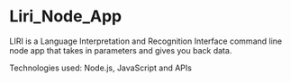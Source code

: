 # Liri_Node_App

LIRI is a Language Interpretation and Recognition Interface command line node app that takes in parameters and gives you back data.

Technologies used: Node.js, JavaScript and APIs